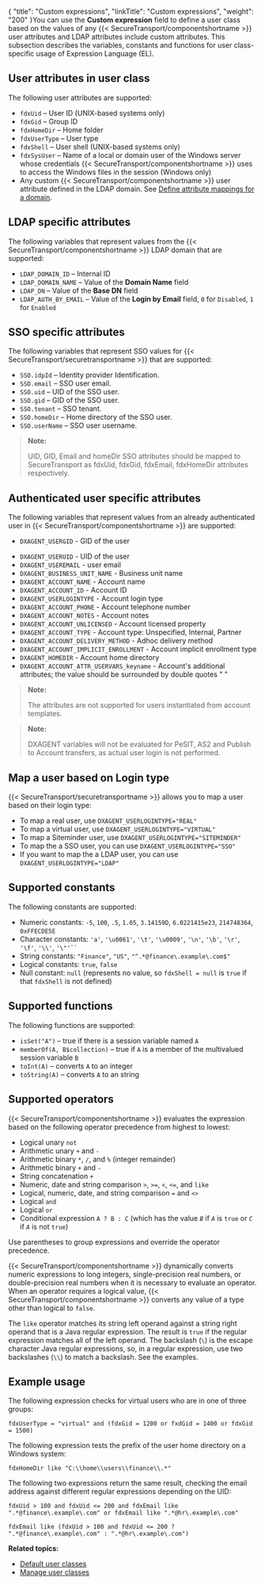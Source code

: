 {
    "title": "Custom expressions",
    "linkTitle": "Custom expressions",
    "weight": "200"
}You can use the **Custom expression** field to define a user class based on the values of any {{< SecureTransport/componentshortname  >}} user attributes and LDAP attributes include custom attributes. This subsection describes the variables, constants and functions for user class-specific usage of Expression Language (EL).

## User attributes in user class

The following user attributes are supported:

-   `fdxUid` – User ID (UNIX-based systems only)
-   `fdxGid` – Group ID
-   `fdxHomeDir` – Home folder
-   `fdxUserType` – User type
-   `fdxShell` – User shell (UNIX-based systems only)
-   `fdxSysUser` – Name of a local or domain user of the Windows server whose credentials {{< SecureTransport/componentshortname >}} uses to access the Windows files in the session (Windows only)
-   Any custom {{< SecureTransport/componentshortname >}} user attribute defined in the LDAP domain. See [Define attribute mappings for a domain](../../../c_st_authentication/t_st_ldapsettings/t_st_define_attribute_mappings_for_domain#Define).

## LDAP specific attributes

The following variables that represent values from the {{< SecureTransport/componentshortname  >}} LDAP domain that are supported:

-   `LDAP_DOMAIN_ID` – Internal ID
-   `LDAP_DOMAIN_NAME` – Value of the **Domain Name** field
-   `LDAP_DN` – Value of the **Base DN** field
-   `LDAP_AUTH_BY_EMAIL` – Value of the **Login by Email** field, `0` for `Disabled`, `1` for `Enabled`

## SSO specific attributes

The following variables that represent SSO values for {{< SecureTransport/securetransportname  >}} that are supported:

-   `SSO.idpId` – Identity provider Identification.
-   `SSO.email` – SSO user email.
-   `SSO.uid` – UID of the SSO user.
-   `SSO.gid` – GID of the SSO user.
-   `SSO.tenant` – SSO tenant.
-   `SSO.homeDir` – Home directory of the SSO user.
-   `SSO.userName` – SSO user username.

> **Note:**
>
> UID, GID, Email and homeDir SSO attributes should be mapped to SecureTransport as fdxUid, fdxGid, fdxEmail, fdxHomeDir attributes respectively.

## Authenticated user specific attributes

The following variables that represent values from an already authenticated user in {{< SecureTransport/componentshortname  >}} are supported:

-   `DXAGENT_USERGID` - GID of the user

<!-- -->

-   `DXAGENT_USERUID` - UID of the user
-   `DXAGENT_USEREMAIL` - user email
-   `DXAGENT_BUSINESS_UNIT_NAME` - Business unit name
-   `DXAGENT_ACCOUNT_NAME` - Account name
-   `DXAGENT_ACCOUNT_ID` - Account ID
-   `DXAGENT_USERLOGINTYPE` - Account login type
-   `DXAGENT_ACCOUNT_PHONE` - Account telephone number
-   `DXAGENT_ACCOUNT_NOTES` - Account notes
-   `DXAGENT_ACCOUNT_UNLICENSED` - Account licensed property
-   `DXAGENT_ACCOUNT_TYPE` - Account type: Unspecified, Internal, Partner
-   `DXAGENT_ACCOUNT_DELIVERY_METHOD` - Adhoc delivery method
-   `DXAGENT_ACCOUNT_IMPLICIT_ENROLLMENT` - Account implicit enrollment type
-   `DXAGENT_HOMEDIR` - Account home directory
-   `DXAGENT_ACCOUNT_ATTR_USERVARS_keyname` - Account's additional attributes; the value should be surrounded by double quotes " "

> **Note:**
>
> The attributes are not supported for users instantiated from account templates.

> **Note:**
>
> DXAGENT variables will not be evaluated for PeSIT, AS2 and Publish to Account transfers, as actual user login is not performed.

## Map a user based on Login type

{{< SecureTransport/securetransportname  >}} allows you to map a user based on their login type:

-   To map a real user, use `DXAGENT_USERLOGINTYPE="REAL"`
-   To map a virtual user, use `DXAGENT_USERLOGINTYPE="VIRTUAL"`
-   To map a Siteminder user, use `DXAGENT_USERLOGINTYPE="SITEMINDER"`
-   To map the a SSO user, you can use `DXAGENT_USERLOGINTYPE="SSO"`
-   If you want to map the a LDAP user, you can use `DXAGENT_USERLOGINTYPE="LDAP"`

## Supported constants

The following constants are supported:

-   Numeric constants: `-5`, `100`, `.5`, `1.05`, `3.14159D`, `6.0221415e23`, `214748364`, `0xFFECDE5E`
-   Character constants: `'a'`, `'\u0061'`, `'\t'`, `'\u0009'`, `'\n'`, `'\b'`, `'\r'`, `'\f'`, `'\\'`, `'\"'`` `
-   String constants: `"Finance"`, `"US"`, `"^.*@finance\.example\.com$"`
-   Logical constants: `true`, `false`
-   Null constant: `null` (represents no value, so `fdxShell = null` is `true` if that `fdxShell` is not defined)

## Supported functions

The following functions are supported:

-   `isSet("A")` – true if there is a session variable named `A`
-   `memberOf(A, B$collection)` – true if `A` is a member of the multivalued session variable `B`
-   `toInt(A)` – converts `A` to an integer
-   `toString(A)` – converts `A` to an string

## Supported operators

{{< SecureTransport/componentshortname  >}} evaluates the expression based on the following operator precedence from highest to lowest:

-   Logical unary `not`
-   Arithmetic unary `+` and `-`
-   Arithmetic binary `*`, `/`, and `%` (integer remainder)
-   Arithmetic binary `+` and `-`
-   String concatenation `+`
-   Numeric, date and string comparison `>`, `>=`, `<`, `<=`, and `like`
-   Logical, numeric, date, and string comparison `=` and `<>`
-   Logical `and`
-   Logical `or`
-   Conditional expression `A ? B : C` (which has the value *`B`* if *`A`* is `true` or *`C`* if *`A`* is not `true`)

Use parentheses to group expressions and override the operator precedence.

{{< SecureTransport/componentshortname  >}} dynamically converts numeric expressions to long integers, single-precision real numbers, or double-precision real numbers when it is necessary to evaluate an operator. When an operator requires a logical value, {{< SecureTransport/componentshortname  >}} converts any value of a type other than logical to `false`.

The `like` operator matches its string left operand against a string right operand that is a Java regular expression. The result is `true` if the regular expression matches all of the left operand. The backslash (`\`) is the escape character Java regular expressions, so, in a regular expression, use two backslashes (`\\`) to match a backslash. See the examples.

## Example usage

The following expression checks for virtual users who are in one of three groups:

`fdxUserType = "virtual" and (fdxGid = 1200 or fxdGid = 1400 or fdxGid = 1500)`

The following expression tests the prefix of the user home directory on a Windows system:

`fdxHomeDir like "C:\\home\\users\\finance\\.*"`

The following two expressions return the same result, checking the email address against different regular expressions depending on the UID:

`fdxUid > 100 and fdxUid <= 200 and fdxEmail like ".*@finance\.example\.com" or fdxEmail like ".*@hr\.example\.com"`

`fdxEmail like (fdxUid > 100 and fdxUid <= 200 ? ".*@finance\.example\.com" : ".*@hr\.example\.com")`

**Related topics:**

-   [Default user classes](../c_st_default_user_classes)
-   [Manage user classes](../t_st_userclasses)
